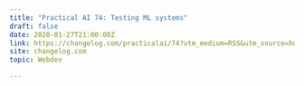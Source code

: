 ```yaml
---
title: "Practical AI 74: Testing ML systems"
draft: false
date: 2020-01-27T21:00:00Z
link: https://changelog.com/practicalai/74?utm_medium=RSS&utm_source=hune
site: changelog.com
topic: Webdev  

---
```


